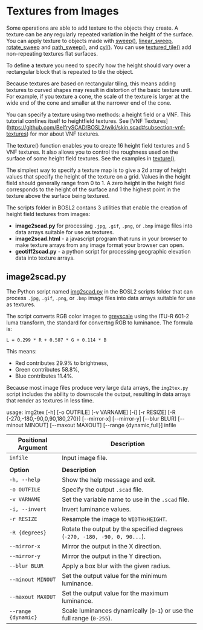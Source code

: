 # Textures from Images

Some operations are able to add texture to the objects they create. A texture can be any regularly repeated variation in the height of the surface. You can apply texture to objects made with  [sweep()](https://github.com/BelfrySCAD/BOSL2/wiki/skin.scad#functionmodule-sweep),  [linear_sweep](https://github.com/BelfrySCAD/BOSL2/wiki/skin.scad#functionmodule-linear_sweep), [rotate_sweep](https://github.com/BelfrySCAD/BOSL2/wiki/skin.scad#functionmodule-rotate_sweep) and [path_sweep()](https://github.com/BelfrySCAD/BOSL2/wiki/skin.scad#functionmodule-path_sweep), and [cyl()](https://github.com/BelfrySCAD/BOSL2/wiki/shapes3d.scad#functionmodule-cyl).  You can use [textured_tile()](https://github.com/BelfrySCAD/BOSL2/wiki/shapes3d.scad#functionmodule-textured_tile) add non-repeating textures flat surfaces.

To define a texture you need to specify how the height should vary over a rectangular block that is repeated to tile the object.

Because textures are based on rectangular tiling, this means adding textures to curved shapes may result in distortion of the basic texture unit. For example, if you texture a cone, the scale of the texture is larger at the wide end of the cone and smaller at the narrower end of the cone.

You can specify a texture using two methods: a height field or a VNF.  This tutorial confines itself to heightfield textures.  See [VNF Textures] (https://github.com/BelfrySCAD/BOSL2/wiki/skin.scad#subsection-vnf-textures) for mor about VNF textures.

The texture() function enables you to create 16 height field textures and 5 VNF textures. 
It also allows you to control the roughness used on the surface of some height field textures. See the examples in [texture()](https://github.com/BelfrySCAD/BOSL2/wiki/skin.scad#function-texture).

The simplest way to specify a texture map is to give a 2d array of height values that specify the height of the texture on a grid. Values in the height field should generally range from 0 to 1. A zero height in the height field corresponds to the height of the surface and 1 the highest point in the texture above the surface being textured.

The scripts folder in BOSL2 contans 3 utilities that enable the creation of height field textures from images:

- **image2scad.py** for processing  `.jpg`, `.gif`, `.png`, or `.bmp` image files into data arrays suitable for use as textures.
- **image2scad.html** - a javascript program that runs in your browser to make texture arrays from any image format your browser can open. 
- **geotiff2scad.py** - a python script for processing geographic elevation data into texture arrays.

## image2scad.py

The Python script named [img2scad.py](https://github.com/BelfrySCAD/BOSL2/blob/master/scripts/img2scad.py) in the BOSL2 scripts folder that can process `.jpg`, `.gif`, `.png`, or `.bmp` image files into data arrays suitable for use as textures.

The script converts RGB color images to [greyscale](https://en.wikipedia.org/wiki/Grayscale) using the ITU-R 601-2 luma transform, the standard for convertng RGB to luminance.  The formula is:

    L = 0.299 * R + 0.587 * G + 0.114 * B

This means:

- Red contributes 29.9% to brightness,
- Green contributes 58.8%,
- Blue contributes 11.4%.

Because most image files produce very large data arrays, the `img2tex.py` script includes the ability to downscale the output, resulting in data arrays that render as textures in less time.

usage: img2tex [-h] [-o OUTFILE] [-v VARNAME] [-i] [-r RESIZE] 
    [-R {-270,-180,-90,0,90,180,270}] [--mirror-x] [--mirror-y]
    [--blur BLUR] [--minout MINOUT] [--maxout MAXOUT] [--range {dynamic,full}]
    infile

| **Positional Argument**     | **Description**          |
|------------------------|-------------------------|
| `infile`              | Input image file.  |
|      |      |
| **Option**            | **Description**                                                         |
| `-h, --help`          | Show the help message and exit.                                          |
| `-o OUTFILE`          | Specify the output `.scad` file.                                         |
| `-v VARNAME`          | Set the variable name to use in the `.scad` file.                       |
| `-i, --invert`        | Invert luminance values.                                                |
| `-r RESIZE`           | Resample the image to `WIDTHxHEIGHT`.                                   |
| `-R {degrees}`        | Rotate the output by the specified degrees (`-270, -180, -90, 0, 90...`).|
| `--mirror-x`          | Mirror the output in the X direction.                                   |
| `--mirror-y`          | Mirror the output in the Y direction.                                   |
| `--blur BLUR`         | Apply a box blur with the given radius.                                 |
| `--minout MINOUT`     | Set the output value for the minimum luminance.                         |
| `--maxout MAXOUT`     | Set the output value for the maximum luminance.                         |
| `--range {dynamic}`   | Scale luminances dynamically (`0-1`) or use the full range (`0-255`).           |





